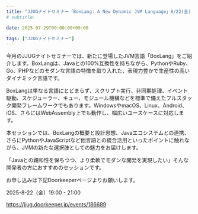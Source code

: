 ```yaml
---
title: "JJUGナイトセミナー「BoxLang: A New Dynamic JVM Language」8/22(金) 開催"
# subtitle:

date: 2025-07-29T00:00:00+09:00

tags: ["JJUGナイトセミナー"]
---
```

今月のJJUGナイトセミナーでは、新たに登場したJVM言語「BoxLang」をご紹介します。BoxLangは、Javaとの100%互換性を持ちながら、PythonやRuby、Go、PHPなどのモダンな言語の特徴を取り入れた、表現力豊かで生産性の高いダイナミック言語です。

BoxLangは単なる言語にとどまらず、スクリプト実行、非同期処理、イベント駆動、スケジューラー、キュー、モジュール機構などを標準で備えたフルスタック開発フレームワークでもあります。WindowsやmacOS、Linux、Android、iOS、さらにはWebAssembly上でも動作し、幅広いユースケースに対応します。

本セッションでは、BoxLangの概要と設計思想、Javaエコシステムとの連携、さらにPythonやJavaScriptなど他言語との統合活用といったポイントに触れながら、JVMの新たな選択肢としての魅力をお届けします。

「Javaとの親和性を保ちつつ、より柔軟でモダンな開発を実現したい」そんな開発者の方におすすめのセッションです。


お申し込みは下記Doorkeeperページよりお願いします。

2025-8-22（金）19:00 - 21:00

https://jjug.doorkeeper.jp/events/186689